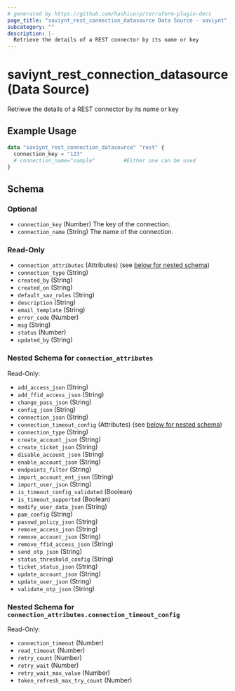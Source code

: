 ```yaml
---
# generated by https://github.com/hashicorp/terraform-plugin-docs
page_title: "saviynt_rest_connection_datasource Data Source - saviynt"
subcategory: ""
description: |-
  Retrieve the details of a REST connector by its name or key
---
```


# saviynt_rest_connection_datasource (Data Source)

Retrieve the details of a REST connector by its name or key

## Example Usage

```terraform
data "saviynt_rest_connection_datasource" "rest" {
  connection_key = "123"
  # connection_name="sample"         #Either one can be used
}
```

<!-- schema generated by tfplugindocs -->
## Schema

### Optional

- `connection_key` (Number) The key of the connection.
- `connection_name` (String) The name of the connection.

### Read-Only

- `connection_attributes` (Attributes) (see [below for nested schema](#nestedatt--connection_attributes))
- `connection_type` (String)
- `created_by` (String)
- `created_on` (String)
- `default_sav_roles` (String)
- `description` (String)
- `email_template` (String)
- `error_code` (Number)
- `msg` (String)
- `status` (Number)
- `updated_by` (String)

<a id="nestedatt--connection_attributes"></a>
### Nested Schema for `connection_attributes`

Read-Only:

- `add_access_json` (String)
- `add_ffid_access_json` (String)
- `change_pass_json` (String)
- `config_json` (String)
- `connection_json` (String)
- `connection_timeout_config` (Attributes) (see [below for nested schema](#nestedatt--connection_attributes--connection_timeout_config))
- `connection_type` (String)
- `create_account_json` (String)
- `create_ticket_json` (String)
- `disable_account_json` (String)
- `enable_account_json` (String)
- `endpoints_filter` (String)
- `import_account_ent_json` (String)
- `import_user_json` (String)
- `is_timeout_config_validated` (Boolean)
- `is_timeout_supported` (Boolean)
- `modify_user_data_json` (String)
- `pam_config` (String)
- `passwd_policy_json` (String)
- `remove_access_json` (String)
- `remove_account_json` (String)
- `remove_ffid_access_json` (String)
- `send_otp_json` (String)
- `status_threshold_config` (String)
- `ticket_status_json` (String)
- `update_account_json` (String)
- `update_user_json` (String)
- `validate_otp_json` (String)

<a id="nestedatt--connection_attributes--connection_timeout_config"></a>
### Nested Schema for `connection_attributes.connection_timeout_config`

Read-Only:

- `connection_timeout` (Number)
- `read_timeout` (Number)
- `retry_count` (Number)
- `retry_wait` (Number)
- `retry_wait_max_value` (Number)
- `token_refresh_max_try_count` (Number)
